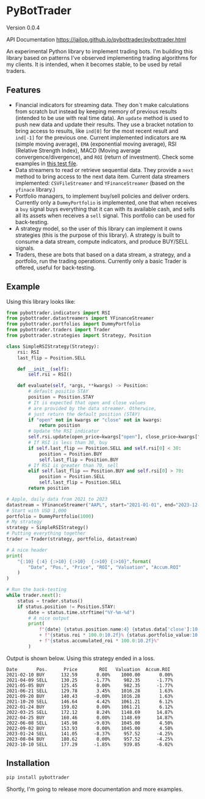 # PyBotTrader

Version 0.0.4

API Documentation <https://jailop.github.io/pybottrader/pybottrader.html>

An experimental Python library to implement trading bots. I'm building this
library based on patterns I've observed implementing trading algorithms for my
clients. It is intended, when it becomes stable, to be used by retail traders.

## Features

- Financial indicators for streaming data. They don´t make calculations from
  scratch but instead by keeping memory of previous results (intended to be use
  with real time data). An `update` method is used to push new data and update
  their results. They use a bracket notation to bring access to results, like
  `ind[0]` for the most recent result and `ind[-1]` for the previous one.
  Current implemented indicators are `MA` (simple moving average), `EMA`
  (exponential moving average), RSI (Relative Strength Index), MACD (Moving
  average convergence/divergence), and `ROI` (return of investment). Check some
  examples in [this test
  file](https://github.com/jailop/pybottrader/blob/main/test/test_indicators.py).
- Data streamers to read or retrieve sequential data. They provide a `next`
  method to bring access to the next data item. Current data streamers
  implemented: `CSVFileStreamer` and `YFinanceStreamer` (based on the `yfinace`
  library.)
- Portfolio managers, to implement buy/sell policies and deliver orders.
  Currently only a `DummyPortfolio` is implemented, one that when receives a
  `buy` signal buys everything that it can with its available cash, and sells
  all its assets when receives a `sell` signal. This portfolio can be used for
  back-testing.
- A strategy model, so the user of this library can implement it owns strategies
  (this is the purpose of this library).  A strategy is built to consume a data
  stream, compute indicators, and produce BUY/SELL signals.
- Traders, these are bots that based on a data stream, a strategy, and a
  portfolio, run the trading operations. Currently only a basic Trader is
  offered, useful for back-testing.

## Example

Using this library looks like:

``` python
from pybottrader.indicators import RSI
from pybottrader.datastreamers import YFinanceStreamer
from pybottrader.portfolios import DummyPortfolio
from pybottrader.traders import Trader
from pybottrader.strategies import Strategy, Position

class SimpleRSIStrategy(Strategy):
    rsi: RSI
    last_flip = Position.SELL

    def __init__(self):
        self.rsi = RSI()

    def evaluate(self, *args, **kwargs) -> Position:
        # default positio STAY
        position = Position.STAY
        # It is expected that open and close values
        # are provided by the data streamer. Otherwise,
        # just return the default position (STAY)
        if "open" not in kwargs or "close" not in kwargs:
            return position
        # Update the RSI indicator
        self.rsi.update(open_price=kwargs["open"], close_price=kwargs["close"])
        # If RSI is less than 30, buy
        if self.last_flip == Position.SELL and self.rsi[0] < 30:
            position = Position.BUY
            self.last_flip = Position.BUY
        # If RSI is greater than 70, sell
        elif self.last_flip == Position.BUY and self.rsi[0] > 70:
            position = Position.SELL
            self.last_flip = Position.SELL
        return position

# Apple, daily data from 2021 to 2023
datastream = YFinanceStreamer("AAPL", start="2021-01-01", end="2023-12-31")
# Start with USD 1,000
portfolio = DummyPortfolio(1000)
# My strategy
strategy = SimpleRSIStrategy()
# Putting everything together
trader = Trader(strategy, portfolio, datastream)

# A nice header
print(
    "{:10} {:4} {:>10} {:>10}  {:>10} {:>10}".format(
        "Date", "Pos.", "Price", "ROI", "Valuation", "Accum.ROI"
    )
)

# Run the back-testing
while trader.next():
    status = trader.status()
    if status.position != Position.STAY:
        date = status.time.strftime("%Y-%m-%d")
        # A nice output
        print(
            f"{date} {status.position.name:4} {status.data['close']:10.2f} "
            + f"{status.roi * 100.0:10.2f}% {status.portfolio_value:10.2f} "
            + f"{status.accumulated_roi * 100.0:10.2f}%"
        )
```

Output is shown below. Using this strategy ended in a loss.

```
Date       Pos.      Price        ROI   Valuation  Accum.ROI
2021-02-10 BUY      132.59       0.00%    1000.00       0.00%
2021-04-09 SELL     130.25      -1.77%     982.35      -1.77%
2021-05-05 BUY      125.45       0.00%     982.35      -1.77%
2021-06-21 SELL     129.78       3.45%    1016.28       1.63%
2021-09-20 BUY      140.43      -0.00%    1016.28       1.63%
2021-10-20 SELL     146.64       4.42%    1061.21       6.12%
2022-01-24 BUY      159.02       0.00%    1061.21       6.12%
2022-03-25 SELL     172.12       8.24%    1148.69      14.87%
2022-04-25 BUY      160.46       0.00%    1148.69      14.87%
2022-06-08 SELL     145.98      -9.03%    1045.00       4.50%
2022-09-02 BUY      153.93       0.00%    1045.00       4.50%
2023-01-24 SELL     141.05      -8.37%     957.52      -4.25%
2023-08-04 BUY      180.62       0.00%     957.52      -4.25%
2023-10-10 SELL     177.29      -1.85%     939.85      -6.02%
```

## Installation

```sh
pip install pybottrader
```

Shortly, I'm going to release more documentation and more examples.
